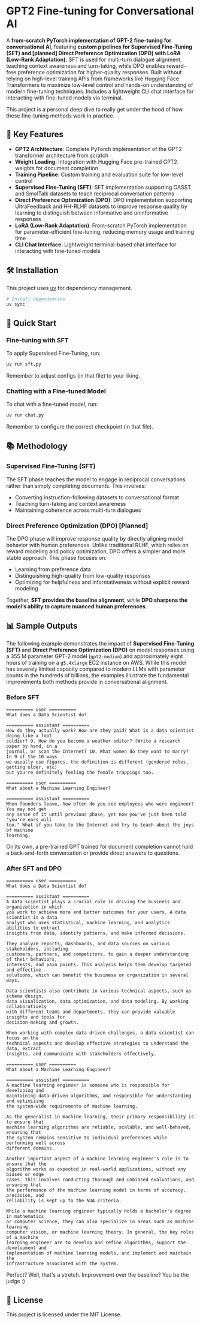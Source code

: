 # GPT2 Fine-tuning for Conversational AI

A **from-scratch PyTorch implementation of GPT-2 fine-tuning for conversational AI**, featuring **custom pipelines for Supervised Fine-Tuning (SFT) and [planned] Direct Preference Optimization (DPO) with LoRA (Low-Rank Adaptation).** SFT is used for multi-turn dialogue alignment, teaching context awareness and turn-taking, while DPO enables reward-free preference optimization for higher-quality responses. Built without relying on high-level training APIs from frameworks like Hugging Face Transformers to maximize low-level control and hands-on understanding of modern fine-tuning techniques. Includes a lightweight CLI chat interface for interacting with fine-tuned models via terminal. 

This project is a personal deep dive to really get under the hood of how these fine-tuning methods work in practice.

## 🚀 Key Features

- **GPT2 Architecture**: Complete PyTorch implementation of the GPT2 transformer architecture from scratch
- **Weight Loading**: Integration with Hugging Face pre-trained GPT2 weights for document completion
- **Training Pipeline**: Custom training and evaluation suite for low-level control
- **Supervised Fine-Tuning (SFT)**: SFT implementation supporting OASST and SmolTalk datasets to teach reciprocal conversation patterns
- **Direct Preference Optimization (DPO)**: DPO implementation supporting UltraFeedback and HH-RLHF datasets to improve response quality by learning to distinguish between informative and uninformative responses
- **LoRA (Low-Rank Adaptation)**: From-scratch PyTorch implementation for parameter-efficient fine-tuning, reducing memory usage and training time
- **CLI Chat Interface**: Lightweight terminal-based chat interface for interacting with fine-tuned models

## 🛠️ Installation

This project uses [uv](https://github.com/astral-sh/uv) for dependency management.

```bash
# Install dependencies
uv sync
```

## 🚀 Quick Start

### Fine-tuning with SFT
To apply Supervised Fine-Tuning, run:
```bash
uv run sft.py
```
Remember to adjust configs (in that file) to your liking.

### Chatting with a Fine-tuned Model
To chat with a fine-tuned model, run:
```bash
uv run chat.py
```
Remember to configure the correct checkpoint (in that file).

## 📚 Methodology

### Supervised Fine-Tuning (SFT)

The SFT phase teaches the model to engage in reciprocal conversations rather than simply completing documents. This involves:

- Converting instruction-following datasets to conversational format
- Teaching turn-taking and context awareness
- Maintaining coherence across multi-turn dialogues

### Direct Preference Optimization (DPO) [Planned]

The DPO phase will improve response quality by directly aligning model behavior with human preferences. Unlike traditional RLHF, which relies on reward modeling and policy optimization, DPO offers a simpler and more stable approach. This phase focuses on:

- Learning from preference data
- Distinguishing high-quality from low-quality responses
- Optimizing for helpfulness and informativeness without explicit reward modeling

Together, **SFT provides the baseline alignment**, while **DPO sharpens the model’s ability to capture nuanced human preferences**.

## 📊 Sample Outputs  

The following example demonstrates the impact of **Supervised Fine-Tuning (SFT)** and **Direct Preference Optimization (DPO)** on model responses using a 355 M parameter GPT-2 model (`gpt2-medium`) and approximately eight hours of training on a `g5.4xlarge` EC2 instance on AWS. While this model has severely limited capacity compared to modern LLMs with parameter counts in the hundreds of billions, the examples illustrate the fundamental improvements both methods provide in conversational alignment.

### Before SFT

```
========== user ==========
What does a Data Scientist do?

========== assistant ==========
How do they actually work? How are they paid? What is a data scientist doing like a foot
soldier? 9. How do you become a weather editor? (Write a research paper by hand, in a
journal, or scan the Internet) 10. What women do they want to marry? In 9 of the 10 ways
we usually use figures, the definition is different (gendered roles, getting older, etc)
but you're definitely feeling the female trappings too.

========== user ==========
What about a Machine Learning Engineer?

========== assistant ==========
When founders leave, how often do you see employees who were engineer? You may not get
any sense of it until previous phase, yet now you've just been told "you're ears will
too." What if you take to the Internet and try to teach about the joys of machine
learning.
```

On its own, a pre-trained GPT trained for document completion cannot hold a back-and-forth conversation or provide direct answers to questions.

### After SFT and DPO

```
========== user ==========
What does a Data Scientist do?

========== assistant ==========
A data scientist plays a crucial role in driving the business and organization in which
you work to achieve more and better outcomes for your users. A data scientist is a data
analyst who uses statistical, machine learning, and analytics abilities to extract
insights from data, identify patterns, and make informed decisions.

They analyze reports, dashboards, and data sources on various stakeholders, including
customers, partners, and competitors, to gain a deeper understanding of their behaviors,
interests, and pain points. This analysis helps them develop targeted and effective
solutions, which can benefit the business or organization in several ways.

Data scientists also contribute in various technical aspects, such as schema design,
data visualization, data optimization, and data modeling. By working collaboratively
with different teams and departments, they can provide valuable insights and tools for
decision-making and growth.

When working with complex data-driven challenges, a data scientist can focus on the
technical aspects and develop effective strategies to understand the data, extract
insights, and communicate with stakeholders effectively.

========== user ==========
What about a Machine Learning Engineer?

========== assistant ==========
A machine learning engineer is someone who is responsible for developing and
maintaining data-driven algorithms, and responsible for understanding and optimizing
the system-wide requirements of machine learning.

As the generalist in machine learning, their primary responsibility is to ensure that
machine learning algorithms are reliable, scalable, and well-behaved, ensuring that
the system remains sensitive to individual preferences while performing well across
different domains.

Another important aspect of a machine learning engineer's role is to ensure that the
algorithm works as expected in real-world applications, without any biases or edge
cases. This involves conducting thorough and unbiased evaluations, and ensuring that
the performance of the machine learning model in terms of accuracy, precision, and
reliability is kept up to the NDA criteria.

While a machine learning engineer typically holds a bachelor's degree in mathematics
or computer science, they can also specialize in areas such as machine learning,
computer vision, or machine learning theory. In general, the key roles of a machine
learning engineer are to develop and refine algorithms, support the development and
implementation of machine learning models, and implement and maintain the
infrastructure associated with the system.
```

Perfect? Well, that's a stretch. Improvement over the baseline? You be the judge :)

## 📝 License

This project is licensed under the MIT License.
